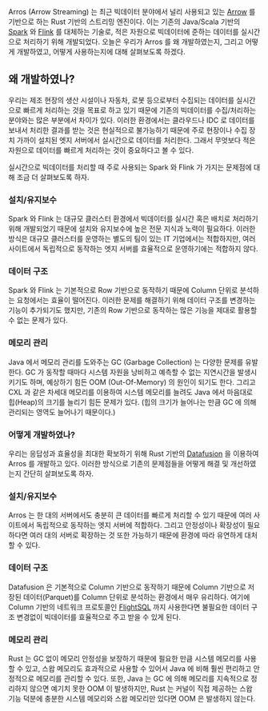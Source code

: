 Arros (Arrow Streaming) 는 최근 빅데이터 분야에서 널리 사용되고 있는 [Arrow](https://arrow.apache.org/) 를 기반으로 하는 Rust 기반의 스트리밍 엔진이다. 이는 기존의 Java/Scala 기반의 [Spark](https://spark.apache.org/) 와 [Flink](https://flink.apache.org/) 를 대체하는 기술로, 적은 자원으로 빅데이터에 준하는 데이터를 실시간으로 처리하기 위해 개발되었다. 오늘은 우리가 Arros 를 왜 개발하였는지, 그리고 어떻게 개발하였고, 어떻게 사용하는지에 대해 살펴보도록 하겠다.

## 왜 개발하였나?

우리는 제조 현장의 생산 시설이나 자동차, 로봇 등으로부터 수집되는 데이터를 실시간으로 빠르게 처리하는 것을 목표로 하고 있기 때문에 기존의 빅데이터를 수집/처리하는 분야와는 많은 부분에서 차이가 있다. 이러한 환경에서는 클라우드나 IDC 로 데이터를 보내서 처리한 결과를 받는 것은 현실적으로 불가능하기 때문에 주로 현장이나 수집 장치 가까이 설치된 엣지 서버에서 실시간으로 데이터를 처리한다. 그래서 무엇보다 적은 자원으로 데이터를 빠르게 처리하는 것이 중요하다고 볼 수 있다.

실시간으로 빅데이터를 처리할 때 주로 사용되는 Spark 와 Flink 가 가지는 문제점에 대해 조금 더 살펴보도록 하자.

### 설치/유지보수

Spark 와 Flink 는 대규모 클러스터 환경에서 빅데이터를 실시간 혹은 배치로 처리하기 위해 개발되었기 때문에 설치와 유지보수에 높은 전문 지식과 노력이 필요하다. 이러한 방식은 대규모 클러스터를 운영하는 별도의 팀이 있는 IT 기업에서는 적합하지만, 여러 사이트에서 독립적으로 동작하는 엣지 서버를 효율적으로 운영하기에는 적합하지 않다.

### 데이터 구조

Spark 와 Flink 는 기본적으로 Row 기반으로 동작하기 때문에 Column 단위로 분석하는 요청에서는 효율이 떨어진다. 이러한 문제를 해결하기 위해 데이터 구조를 변경하는 기능이 추가되기도 했지만, 기존의 Row 기반으로 동작하는 많은 기능을 제대로 활용할 수 없는 문제가 있다.

### 메모리 관리

Java 에서 메모리 관리를 도와주는 GC (Garbage Collection) 는 다양한 문제를 유발한다. GC 가 동작할 때마다 시스템 자원을 낭비하고 예측할 수 없는 지연시간을 발생시키기도 하며, 예상하기 힘든 OOM (Out-Of-Memory) 의 원인이 되기도 한다. 그리고 CXL 과 같은 차세대 메모리를 이용하여 시스템 메모리를 늘려도 Java 에서 마음대로 힙(Heap)의 크기를 늘리기 힘든 문제가 있다. (힙의 크기가 늘어나는 만큼 GC 에 의해 관리되는 영역도 늘어나기 때문이다.)

### 어떻게 개발하였나?

우리는 응답성과 효율성을 최대한 확보하기 위해 Rust 기반의 [Datafusion](https://datafusion.apache.org/) 을 이용하여 Arros 를 개발하고 있다. 이러한 방식으로 기존의 문제점들을 어떻게 해결 및 개선하였는지 간단히 살펴보도록 하자.

### 설치/유지보수

Arros 는 한 대의 서버에서도 충분히 큰 데이터를 빠르게 처리할 수 있기 때문에 여러 사이트에서 독립적으로 동작하는 엣지 서버에 적합하다. 그리고 안정성이나 확장성이 필요하다면 여러 대의 서버로 확장하는 것 또한 가능하기 때문에 환경에 따라 유연하게 대처할 수 있다.

### 데이터 구조

Datafusion 은 기본적으로 Column 기반으로 동작하기 때문에 Column 기반으로 저장된 데이터(Parquet)를 Column 단위로 분석하는 환경에서 매우 유리하다. 여기에 Column 기반의 네트워크 프로토콜인 [FlightSQL](https://arrow.apache.org/docs/format/FlightSql.html#) 까지 사용한다면 불필요한 데이터 구조 변경없이 빅데이터를 효율적으로 주고 받을 수 있게 된다.

### 메모리 관리

Rust 는 GC 없이 메모리 안정성을 보장하기 때문에 필요한 만큼 시스템 메모리를 사용할 수 있고, 스왑 메모리도 효과적으로 사용할 수 있어서 Java 에 비해 훨씬 편리하고 안정적으로 메모리를 관리할 수 있다. 또한, Java 는 GC 에 의해 메모리를 지속적으로 정리하지 않으면 예기치 못한 OOM 이 발생하지만, Rust 는 커널이 직접 제공하는 스왑 기능 덕분에 충분한 시스템 메모리와 스왑 메모리만 있다면 OOM 은 발생하지 않는다.
